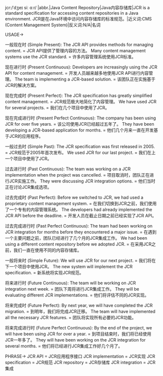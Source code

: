 jcr:/ˈdʒeɪ siː ɑːr/ |abbr.|Java Content Repository|Java内容存储库|JCR is a standard specification for accessing content repositories in a Java environment.  JCR是在Java环境中访问内容存储库的标准规范。|近义词:CMS (Content Management System)|反义词:N/A|名词

USAGE->

一般现在时 (Simple Present):
The JCR API provides methods for managing content. = JCR API提供了管理内容的方法。
Many content management systems use the JCR standard. = 许多内容管理系统使用JCR标准。

现在进行时 (Present Continuous):
Developers are increasingly using the JCR API for content management. = 开发人员越来越多地使用JCR API进行内容管理。
The team is implementing a JCR-based solution. = 该团队正在实施基于JCR的解决方案。

现在完成时 (Present Perfect):
The JCR specification has greatly simplified content management. = JCR规范极大地简化了内容管理。
We have used JCR for several projects. = 我们在几个项目中使用了JCR。

现在完成进行时 (Present Perfect Continuous):
The company has been using JCR for over five years. = 该公司使用JCR已经超过五年了。
They have been developing a JCR-based application for months. = 他们几个月来一直在开发基于JCR的应用程序。

一般过去时 (Simple Past):
The JCR specification was first released in 2005. = JCR规范于2005年首次发布。
We used JCR for our last project. = 我们在上一个项目中使用了JCR。

过去进行时 (Past Continuous):
The team was working on a JCR implementation when the project was cancelled. = 项目取消时，团队正在进行JCR实施工作。
They were discussing JCR integration options. = 他们当时正在讨论JCR集成选项。

过去完成时 (Past Perfect):
Before we switched to JCR, we had used a proprietary content management system. = 在我们切换到JCR之前，我们使用了一个专有的内容管理系统。
The developers had already implemented the JCR API before the deadline. = 开发人员在截止日期之前已经实现了JCR API。

过去完成进行时 (Past Perfect Continuous):
The team had been working on JCR integration for months before they encountered a major issue. = 在遇到一个主要问题之前，团队已经进行了几个月的JCR集成工作。
We had been using a different content repository before we adopted JCR.  = 在采用JCR之前，我们一直在使用不同的内容存储库。

一般将来时 (Simple Future):
We will use JCR for our next project. = 我们将在下一个项目中使用JCR。
The new system will implement the JCR specification. = 新系统将实现JCR规范。

将来进行时 (Future Continuous):
The team will be working on JCR integration next week. = 团队下周将进行JCR集成工作。
They will be evaluating different JCR implementations. = 他们将评估不同的JCR实现。

将来完成时 (Future Perfect):
By next year, we will have completed the JCR migration. = 到明年，我们将完成JCR迁移。
The team will have implemented all the necessary JCR features. = 团队将实现所有必要的JCR功能。

将来完成进行时 (Future Perfect Continuous):
By the end of the project, we will have been using JCR for over a year. = 到项目结束时，我们将已经使用JCR一年多了。
They will have been working on the JCR integration for several months. = 他们将已经进行JCR集成工作好几个月了。


PHRASE->
JCR API = JCR应用程序接口
JCR implementation = JCR实现
JCR specification = JCR规范
JCR repository = JCR存储库
JCR integration = JCR集成

